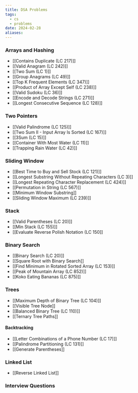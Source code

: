 ```yaml
---
title: DSA Problems
tags:
  - cs
  - problems
date: 2024-02-28
aliases:
---
```

### Arrays and Hashing
- [[Contains Duplicate (LC 217)]]
- [[Valid Anagram (LC 242)]]
- [[Two Sum (LC 1)]]
- [[Group Anagrams (LC 49)]]
- [[Top K Frequent Elements (LC 347)]]
- [[Product of Array Except Self (LC 238)]]
- [[Valid Sudoku (LC 36)]]
- [[Encode and Decode Strings (LC 271)]]
- [[Longest Consecutive Sequence (LC 128)]]

### Two Pointers
- [[Valid Palindrome (LC 125)]]
- [[Two Sum II - Input Array Is Sorted (LC 167)]]
- [[3Sum (LC 15)]]
- [[Container With Most Water (LC 11)]]
- [[Trapping Rain Water (LC 42)]]

### Sliding Window
- [[Best Time to Buy and Sell Stock (LC 121)]]
- [[Longest Substring Without Repeating Characters (LC 3)]]
- [[Longest Repeating Character Replacement (LC 424)]]
- [[Permutation in String (LC 567)]]
- [[Minimum Window Substring]]
- [[Sliding Window Maximum (LC 239)]]

### Stack
- [[Valid Parentheses (LC 20)]]
- [[Min Stack (LC 155)]]
- [[Evaluate Reverse Polish Notation (LC 150]]

### Binary Search
- [[Binary Search (LC 20)]]
- [[Square Root with Binary Search]]
- [[Find Minimum in Rotated Sorted Array (LC 153)]]
- [[Peak of Mountain Array (LC 852)]]
- [[Koko Eating Bananas (LC 875)]]

### Trees
- [[Maximum Depth of Binary Tree (LC 104)]]
- [[Visible Tree Node]]
- [[Balanced Binary Tree (LC 110)]]
- [[Ternary Tree Paths]]

#### Backtracking
- [[Letter Combinations of a Phone Number (LC 17)]]
- [[Palindrome Partitioning (LC 131)]]
- [[Generate Parentheses]]

### Linked List
- [[Reverse Linked List]]

### Interview Questions
